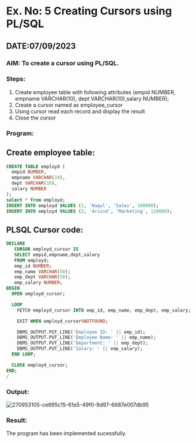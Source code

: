 # Ex. No: 5 Creating Cursors using PL/SQL
## DATE:07/09/2023
### AIM: To create a cursor using PL/SQL.

### Steps:
1. Create employee table with following attributes (empid NUMBER, empname VARCHAR(10), dept VARCHAR(10),salary NUMBER);
2. Create a cursor named as employee_cursor
3. Using cursor read each record and display the result
4. Close the cursor

### Program:
## Create employee table:
```sql
CREATE TABLE employd (
  empid NUMBER,
  empname VARCHAR(10),
  dept VARCHAR(10),
  salary NUMBER
);
select * from employd;
INSERT INTO employd VALUES (1, 'Nagul', 'Sales', 100000);
INSERT INTO employd VALUES (2, 'Arvind', 'Marketing', 120000);
```
## PLSQL Cursor code:
```sql
DECLARE
   CURSOR employd_cursor IS
   SELECT empid,empname,dept,salary
   FROM employd;
   emp_id NUMBER;
   emp_name VARCHAR(50);
   emp_dept VARCHAR(50);
   emp_salary NUMBER;
BEGIN
  OPEN employd_cursor;

  LOOP
    FETCH employd_cursor INTO emp_id, emp_name, emp_dept, emp_salary;

    EXIT WHEN employd_cursor%NOTFOUND;

    DBMS_OUTPUT.PUT_LINE('Employee ID: ' || emp_id);
    DBMS_OUTPUT.PUT_LINE('Employee Name: ' || emp_name);
    DBMS_OUTPUT.PUT_LINE('Department: ' || emp_dept);
    DBMS_OUTPUT.PUT_LINE('Salary: ' || emp_salary);
  END LOOP;

  CLOSE employd_cursor;
END;
/
```
### Output:
![270953105-ce695c15-61e5-49f0-9d97-6687e007db95](https://github.com/AdhithyaMR/Ex-6-Creating-Cursors-using-PL-SQL/assets/118834761/b91e3234-1784-45cf-8225-0a0b573295ca)



### Result:
The program has been implemented sucessfully.
